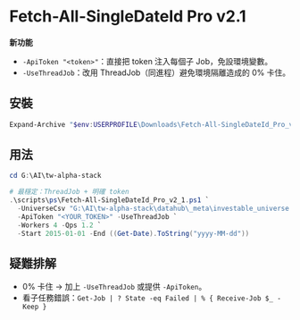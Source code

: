 # Fetch-All-SingleDateId Pro v2.1

**新功能**
- `-ApiToken "<token>"`：直接把 token 注入每個子 Job，免設環境變數。
- `-UseThreadJob`：改用 ThreadJob（同進程）避免環境隔離造成的 0% 卡住。

## 安裝
```powershell
Expand-Archive "$env:USERPROFILE\Downloads\Fetch-All-SingleDateId_Pro_v2_1.zip" -DestinationPath "G:\AI\tw-alpha-stack" -Force
```

## 用法
```powershell
cd G:\AI\tw-alpha-stack

# 最穩定：ThreadJob + 明確 token
.\scripts\ps\Fetch-All-SingleDateId_Pro_v2_1.ps1 `
  -UniverseCsv "G:\AI\tw-alpha-stack\datahub\_meta\investable_universe.csv" `
  -ApiToken "<YOUR_TOKEN>" -UseThreadJob `
  -Workers 4 -Qps 1.2 `
  -Start 2015-01-01 -End ((Get-Date).ToString("yyyy-MM-dd"))
```

## 疑難排解
- 0% 卡住 → 加上 `-UseThreadJob` 或提供 `-ApiToken`。
- 看子任務錯誤：`Get-Job | ? State -eq Failed | % { Receive-Job $_ -Keep }`
